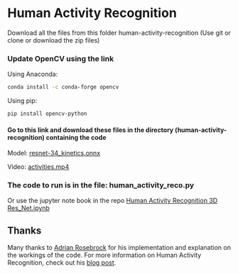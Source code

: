 # Human Activity Recognition
Download all the files from this folder 
human-activity-recognition 
(Use git or clone or download the zip files)


### Update OpenCV using the link 
Using Anaconda:
```bash
conda install -c conda-forge opencv
```

Using pip:
```bash
pip install opencv-python
```
#### Go to this link and download these files in the directory (human-activity-recognition) containing the code

Model: [resnet-34_kinetics.onnx](https://drive.google.com/open?id=1q_ZO4MZJ-b2FX5_pFii-RN46vKZB9i0N)

Video: [activities.mp4](https://drive.google.com/open?id=1V1pqQPhQzTlsKKw8l5mo33SYW4tmrHTe)


### The code to run is in the file: human_activity_reco.py

Or use the jupyter note book in the repo
[Human Activity Recognition 3D Res_Net.ipynb](https://github.com/AshwinRaikar88/AI-research/blob/master/Computer%20Vision/human-activity-recognition/Human%20Activity%20Recognition%203D%20Res_Net.ipynb)

## Thanks
Many thanks to [Adrian Rosebrock](https://github.com/jrosebr1) for his implementation and explanation on the workings of the code. For more information on Human Activity Recognition, check out his [blog post](https://www.pyimagesearch.com/2019/11/25/human-activity-recognition-with-opencv-and-deep-learning/).
